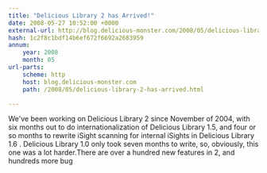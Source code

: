 ```yaml
---
title: "Delicious Library 2 has Arrived!"
date: 2008-05-27 10:52:00 +0000
external-url: http://blog.delicious-monster.com/2008/05/delicious-library-2-has-arrived.html
hash: 1c2f8c1bdf14b6ef672f6692a2683959
annum:
    year: 2008
    month: 05
url-parts:
    scheme: http
    host: blog.delicious-monster.com
    path: /2008/05/delicious-library-2-has-arrived.html

---
```


We've been working on Delicious Library 2 since November of 2004, with six months out to do internationalization of Delicious Library 1.5, and four or so months to rewrite iSight scanning for internal iSights in Delicious Library 1.6 . Delicious Library 1.0 only took seven months to write, so, obviously, this one was a lot harder.There are over a hundred new features in 2, and hundreds more bug
